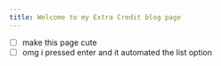 ```yaml
---
title: Welcome to my Extra Credit blog page
---
```

- [ ] make this page cute
- [ ] omg i pressed enter and it automated the list option
